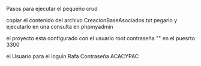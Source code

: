 Pasos para ejecutar el pequeño crud

copiar el contenido del archivo CreacionBaseAsociados.txt
pegarlo y ejecutarlo en una consulta en phpmyadmin

el proyecto esta configurado con el usuario root
contraseña ""
en el puesrto 3300

el Usuario para el loguin Rafa
Contraseña ACACYPAC